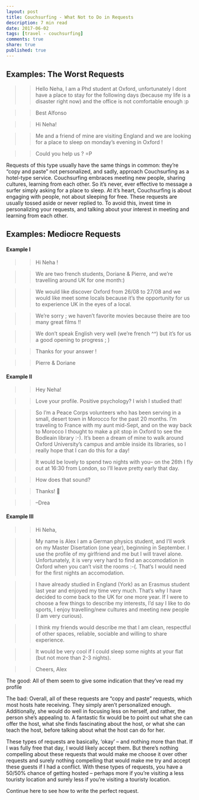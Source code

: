 ```yaml
---
layout: post
title: Couchsurfing - What Not to Do in Requests
description: 7 min read
date: 2017-06-02
tags: [travel - couchsurfing]
comments: true
share: true
published: true
---
```


## Examples: The Worst Requests

> > Hello Neha,
> > I am a Phd student at Oxford, unfortunately I dont have a place to stay for the following days (because my life is a disaster right now) and the office is not comfortable enough :p

> > Best
> > Alfonso

> > Hi Neha!

> > Me and a friend of mine are visiting England and we are looking for a place to sleep on monday’s evening in Oxford !

> > Could you help us ? =P

Requests of this type usually have the same things in common: they’re “copy and paste” not personalized, and sadly, approach Couchsurfing as a hotel-type service. Couchsurfing embraces meeting new people, sharing cultures, learning from each other. So it’s never, ever effective to message a surfer simply asking for a place to sleep. At it’s heart, Couchsurfing is about engaging with people, not about sleeping for free. These requests are usually tossed aside or never replied to. To avoid this, invest time in personalizing your requests, and talking about your interest in meeting and learning from each other.

## Examples: Mediocre Requests

#### Example I

> > Hi Neha !

> > We are two french students, Doriane & Pierre, and we’re travelling around UK for one month:)

> > We would like discover Oxford from 26/08 to 27/08 and we would like meet some locals because it’s the opportunity for us to experience UK in the eyes of a local.

> > We’re sorry ; we haven’t favorite movies because theire are too many great films !!

> > We don’t speak English very well (we’re french ^^) but it’s for us a good opening to progress ; )

> > Thanks for your answer !

> > Pierre & Doriane

#### Example II

> > Hey Neha!

> > Love your profile. Positive psychology? I wish I studied that!

> > So I’m a Peace Corps volunteers who has been serving in a small, desert town in Morocco for the past 20 months. I’m traveling to France with my aunt mid-Sept, and on the way back to Morocco I thought to make a pit stop in Oxford to see the Bodleain library :-). It’s been a dream of mine to walk around Oxford University’s campus and amble inside its libraries, so I really hope that I can do this for a day!

> > It would be lovely to spend two nights with you– on the 26th I fly out at 16:30 from London, so I’ll leave pretty early that day.

> > How does that sound?

> > Thanks! 🙂

> > –Drea

#### Example III

> > Hi Neha,

> > My name is Alex I am a German physics student, and I’ll work on my Master Disertation (one year), beginning in September. I use the profile of my girlfriend and me but I will travel alone. Unfortunately, it is very very hard to find an accomodation in Oxford when you can’t visit the rooms :-(. That’s I would need for the first nights an accomodation.

> > I have already studied in England (York) as an Erasmus student last year and enjoyed my time very much. That’s why I have decided to come back to the UK for one more year. If I were to choose a few things to describe my interests, I’d say I like to do sports, I enjoy travelling/new cultures and meeting new people (I am very curious).

> > I think my friends would describe me that I am clean, respectful of other spaces, reliable, sociable and willing to share experience.

> > It would be very cool if I could sleep some nights at your flat (but not more than 2-3 nights).

> > Cheers,
> > Alex

The good: All of them seem to give some indication that they’ve read my profile

The bad: Overall, all of these requests are “copy and paste” requests, which most hosts hate receiving. They simply aren’t personalized enough. Additionally, she would do well in focusing less on herself, and rather, the person she’s appealing to. A fantastic fix would be to point out what she can offer the host, what she finds fascinating about the host, or what she can teach the host, before talking about what the host can do for her.

These types of requests are basically, ‘okay’ – and nothing more than that. If I was fully free that day, I would likely accept them. But there’s nothing compelling about these requests that would make me choose it over other requests and surely nothing compelling that would make me try and accept these guests if I had a conflict. With these types of requests, you have a 50/50% chance of getting hosted – perhaps more if you’re visiting a less touristy location and surely less if you’re visiting a touristy location.

Continue here to see how to write the perfect request. 

